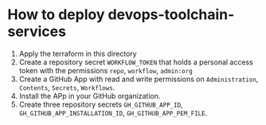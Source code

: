 # How to deploy devops-toolchain-services

1. Apply the terraform in this directory
2. Create a repository secret `WORKFLOW_TOKEN` that holds a personal access token with the permissions `repo`, `workflow`, `admin:org`
3. Create a GitHub App with read and write permissions on `Administration`, `Contents`, `Secrets`, `Workflows`.
4. Install the APp in your GitHub organization.
5. Create three repository secrets `GH_GITHUB_APP_ID`, `GH_GITHUB_APP_INSTALLATION_ID`, `GH_GITHUB_APP_PEM_FILE`.
